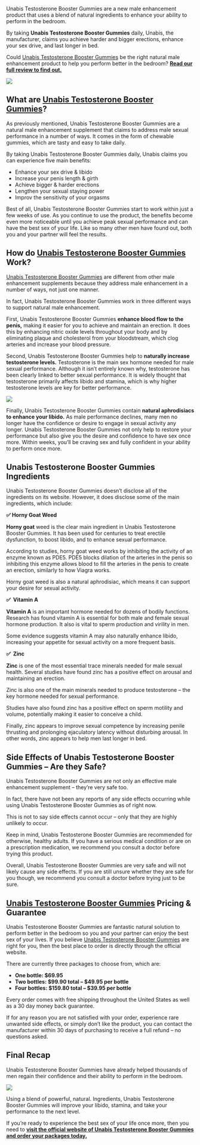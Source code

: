 Unabis Testosterone Booster Gummies are a new male enhancement product that uses a blend of natural ingredients to enhance your ability to perform in the bedroom.

By taking **Unabis Testosterone Booster Gummies** daily, Unabis, the manufacturer, claims you achieve harder and bigger erections, enhance your sex drive, and last longer in bed.

Could [Unabis Testosterone Booster Gummies](https://colab.research.google.com/drive/1NhePc92jfLpkp2v8YpNxfQksrxujRdCl#scrollTo=zF8w6IXnu8nF) be the right natural male enhancement product to help you perform better in the bedroom? [**Read our full review to find out.**](https://snoppymart.com/get-unabisG)

[![](https://blogger.googleusercontent.com/img/b/R29vZ2xl/AVvXsEhQ2F0ZEbOauM9Gq7oSup5i_IQUmYqjvYATUHkPI5rgAWfULN-l3CUvi2ysc4aiI45WHSEXBX2waFfNA141uHGru0Um4IgUiq6baMnEK2-Og_hqrh6uRroIxcCsyoYnAgx8vwDo0GHW2dQutTTKQlg2FKNFUOCxEEaLJ20tPMkLz8sO4HzwXNtXy_8M6x_S/w640-h422/Screenshot%20(1661).png)](https://snoppymart.com/get-unabisG)

What are [Unabis Testosterone Booster Gummies](https://groups.google.com/g/buy-unabis-testosterone-booster-gummies/c/iaGGs_wbd5k)?
----------------------------------------------------------------------------------------------------------------------------------

As previously mentioned, Unabis Testosterone Booster Gummies are a natural male enhancement supplement that claims to address male sexual performance in a number of ways. It comes in the form of chewable gummies, which are tasty and easy to take daily.

By taking Unabis Testosterone Booster Gummies daily, Unabis claims you can experience five main benefits:

*   Enhance your sex drive & libido
*   Increase your penis length & girth
*   Achieve bigger & harder erections
*   Lengthen your sexual staying power
*   Improv the sensitivity of your orgasms

Best of all, Unabis Testosterone Booster Gummies start to work within just a few weeks of use. As you continue to use the product, the benefits become even more noticeable until you achieve peak sexual performance and can have the best sex of your life. Like so many other men have found out, both you and your partner will feel the results.

How do [Unabis Testosterone Booster Gummies](https://www.facebook.com/getunabisgummies) Work?
---------------------------------------------------------------------------------------------

[Unabis Testosterone Booster Gummies](https://groups.google.com/g/mozilla.dev.platform/c/qKpg_etSkl8) are different from other male enhancement supplements because they address male enhancement in a number of ways, not just one manner.

In fact, Unabis Testosterone Booster Gummies work in three different ways to support natural male enhancement.

First, Unabis Testosterone Booster Gummies **enhance blood flow to the penis,** making it easier for you to achieve and maintain an erection. It does this by enhancing nitric oxide levels throughout your body and by eliminating plaque and cholesterol from your bloodstream, which clog arteries and increase your blood pressure.

Second, Unabis Testosterone Booster Gummies help to **naturally increase testosterone levels.** Testosterone is the main sex hormone needed for male sexual performance. Although it isn’t entirely known why, testosterone has been clearly linked to better sexual performance. It is widely thought that testosterone primarily affects libido and stamina, which is why higher testosterone levels are key for better performance.

[![](https://blogger.googleusercontent.com/img/b/R29vZ2xl/AVvXsEh_0lO8TR1g-K_c7E_pDsJXhEEn0iLv5XA9s109WdEnCzryHTKMVd6vUpIcFcyp0nwJbpeRpFboRWse-zi_snsn30zZPjp6jPMmX6UCzq5_teh_LLXcNLQC6zIaZvTpoCIb02Rxrh4mttf_B9TNxm6QAAbDWkF-_EQuZgJ5CK5wTfyltdm9N0FPTX8txDmC/w640-h348/Screenshot%20(1658).png)](https://snoppymart.com/get-unabisG)

Finally, Unabis Testosterone Booster Gummies contain **natural aphrodisiacs to enhance your libido.** As male performance declines, many men no longer have the confidence or desire to engage in sexual activity any longer. Unabis Testosterone Booster Gummies not only help to restore your performance but also give you the desire and confidence to have sex once more. Within weeks, you’ll be craving sex and fully confident in your ability to perform once more.

Unabis Testosterone Booster Gummies Ingredients
-----------------------------------------------

Unabis Testosterone Booster Gummies doesn’t disclose all of the ingredients on its website. However, it does disclose some of the main ingredients, which include:

**✅ Horny Goat Weed**

**Horny goat** weed is the clear main ingredient in Unabis Testosterone Booster Gummies. It has been used for centuries to treat erectile dysfunction, to boost libido, and to enhance sexual performance.

According to studies, horny goat weed works by inhibiting the activity of an enzyme known as PDE5. PDE5 blocks dilation of the arteries in the penis so inhibiting this enzyme allows blood to fill the arteries in the penis to create an erection, similarly to how Viagra works.

Horny goat weed is also a natural aphrodisiac, which means it can support your desire for sexual activity.

**✅  Vitamin A**

**Vitamin A** is an important hormone needed for dozens of bodily functions. Research has found vitamin A is essential for both male and female sexual hormone production. It also is vital to sperm production and virility in men.

Some evidence suggests vitamin A may also naturally enhance libido, increasing your appetite for sexual activity on a more frequent basis.

**✅  Zinc**

**Zinc** is one of the most essential trace minerals needed for male sexual health. Several studies have found zinc has a positive effect on arousal and maintaining an erection.

Zinc is also one of the main minerals needed to produce testosterone – the key hormone needed for sexual performance.

Studies have also found zinc has a positive effect on sperm motility and volume, potentially making it easier to conceive a child.

Finally, zinc appears to improve sexual competence by increasing penile thrusting and prolonging ejaculatory latency without disturbing arousal. In other words, zinc appears to help men last longer in bed.

Side Effects of Unabis Testosterone Booster Gummies – Are they Safe?
--------------------------------------------------------------------

Unabis Testosterone Booster Gummies are not only an effective male enhancement supplement – they’re very safe too.

In fact, there have not been any reports of any side effects occurring while using Unabis Testosterone Booster Gummies as of right now.

This is not to say side effects cannot occur – only that they are highly unlikely to occur.

Keep in mind, Unabis Testosterone Booster Gummies are recommended for otherwise, healthy adults. If you have a serious medical condition or are on a prescription medication, we recommend you consult a doctor before trying this product.

Overall, Unabis Testosterone Booster Gummies are very safe and will not likely cause any side effects. If you are still unsure whether they are safe for you though, we recommend you consult a doctor before trying just to be sure.

[Unabis Testosterone Booster Gummies](https://feedbackportal.microsoft.com/feedback/idea/a2e275bd-39a9-ee11-92bd-6045bd7b0481) Pricing & Guarantee
--------------------------------------------------------------------------------------------------------------------------------------------------

Unabis Testosterone Booster Gummies are fantastic natural solution to perform better in the bedroom so you and your partner can enjoy the best sex of your lives. If you believe [Unabis Testosterone Booster Gummies](https://www.facebook.com/unabistestosteroneboostergumies) are right for you, then the best place to order is directly through the official website.

There are currently three packages to choose from, which are:

*   **One bottle: $69.95**
*   **Two bottles: $99.90 total – $49.95 per bottle**
*   **Four bottles: $159.80 total – $39.95 per bottle**

Every order comes with free shipping throughout the United States as well as a 30 day money back guarantee.

If for any reason you are not satisfied with your order, experience rare unwanted side effects, or simply don’t like the product, you can contact the manufacturer within 30 days of purchasing to receive a full refund – no questions asked.

Final Recap
-----------

Unabis Testosterone Booster Gummies have already helped thousands of men regain their confidence and their ability to perform in the bedroom.

[![](https://blogger.googleusercontent.com/img/b/R29vZ2xl/AVvXsEiUP-6xHtK-3q12pUQccYeVU31sEC48j2jIl6sXbHKWtRu8reV6NKYcspFfsUA7A86fwgR5t-u4LCuvYOGWUQL9n76wHRolH32y4Asd4mgjsSc3mHpmaNBuo4tfeZ6jj_u5zJdZ4TRfiBl54SxH29x6eLjvttnyaTcjOQZZnNVp7zANBLexx8w8jiOdSabv/w640-h304/Screenshot%20(1660).png)](https://snoppymart.com/get-unabisG)

Using a blend of powerful, natural. Ingredients, Unabis Testosterone Booster Gummies will improve your libido, stamina, and take your performance to the next level.

If you’re ready to experience the best sex of your life once more, then you need to [**visit the official website of Unabis Testosterone Booster Gummies and order your packages today.**](https://snoppymart.com/get-unabisG)
